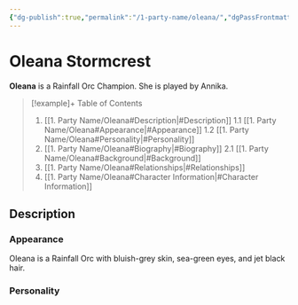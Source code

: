 ```yaml
---
{"dg-publish":true,"permalink":"/1-party-name/oleana/","dgPassFrontmatter":true}
---
```


# Oleana Stormcrest
**Oleana** is a Rainfall Orc Champion. She is played by Annika. 
> [!example]+ Table of Contents
> 1. [[1. Party Name/Oleana#Description\|#Description]]
> 	1.1 [[1. Party Name/Oleana#Appearance\|#Appearance]]
> 	1.2 [[1. Party Name/Oleana#Personality\|#Personality]]
> 2. [[1. Party Name/Oleana#Biography\|#Biography]]
> 	2.1 [[1. Party Name/Oleana#Background\|#Background]]
> 3. [[1. Party Name/Oleana#Relationships\|#Relationships]]
> 4. [[1. Party Name/Oleana#Character Information\|#Character Information]]

## Description
### Appearance
Oleana is a Rainfall Orc with bluish-grey skin, sea-green eyes, and jet black hair. 
### Personality

